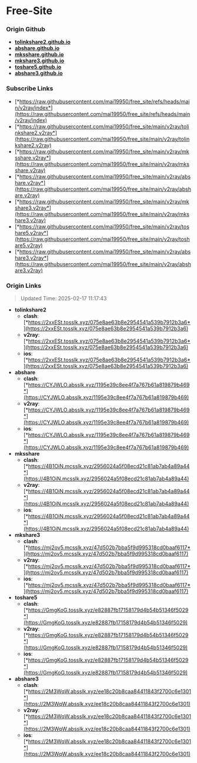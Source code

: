 # Free-Site

### Origin Github

- [**tolinkshare2.github.io**](https://github.com/tolinkshare2/tolinkshare2.github.io)
- [**abshare.github.io**](https://github.com/abshare/abshare.github.io)
- [**mksshare.github.io**](https://github.com/mksshare/mksshare.github.io)
- [**mkshare3.github.io**](https://github.com/mkshare3/mkshare3.github.io)
- [**toshare5.github.io**](https://github.com/toshare5/toshare5.github.io)
- [**abshare3.github.io**](https://github.com/abshare3/abshare3.github.io)

### Subscribe Links

- [*https://raw.githubusercontent.com/mai19950/free_site/refs/heads/main/v2ray/index*](https://raw.githubusercontent.com/mai19950/free_site/refs/heads/main/v2ray/index)
- [*https://raw.githubusercontent.com/mai19950/free_site/main/v2ray/tolinkshare2.v2ray*](https://raw.githubusercontent.com/mai19950/free_site/main/v2ray/tolinkshare2.v2ray)
- [*https://raw.githubusercontent.com/mai19950/free_site/main/v2ray/mksshare.v2ray*](https://raw.githubusercontent.com/mai19950/free_site/main/v2ray/mksshare.v2ray)
- [*https://raw.githubusercontent.com/mai19950/free_site/main/v2ray/abshare.v2ray*](https://raw.githubusercontent.com/mai19950/free_site/main/v2ray/abshare.v2ray)
- [*https://raw.githubusercontent.com/mai19950/free_site/main/v2ray/mkshare3.v2ray*](https://raw.githubusercontent.com/mai19950/free_site/main/v2ray/mkshare3.v2ray)
- [*https://raw.githubusercontent.com/mai19950/free_site/main/v2ray/toshare5.v2ray*](https://raw.githubusercontent.com/mai19950/free_site/main/v2ray/toshare5.v2ray)
- [*https://raw.githubusercontent.com/mai19950/free_site/main/v2ray/abshare3.v2ray*](https://raw.githubusercontent.com/mai19950/free_site/main/v2ray/abshare3.v2ray)

### Origin Links

> Updated Time: 2025-02-17 11:17:43

- **tolinkshare2**
  - **clash**: [*https://2xxESt.tosslk.xyz/075e8ae63b8e2954541a539b7912b3a6*](https://2xxESt.tosslk.xyz/075e8ae63b8e2954541a539b7912b3a6)
  - **v2ray**: [*https://2xxESt.tosslk.xyz/075e8ae63b8e2954541a539b7912b3a6*](https://2xxESt.tosslk.xyz/075e8ae63b8e2954541a539b7912b3a6)
  - **ios**: [*https://2xxESt.tosslk.xyz/075e8ae63b8e2954541a539b7912b3a6*](https://2xxESt.tosslk.xyz/075e8ae63b8e2954541a539b7912b3a6)
- **abshare**
  - **clash**: [*https://CYJWLO.absslk.xyz/1195e39c8ee4f7a767b61a819879b469*](https://CYJWLO.absslk.xyz/1195e39c8ee4f7a767b61a819879b469)
  - **v2ray**: [*https://CYJWLO.absslk.xyz/1195e39c8ee4f7a767b61a819879b469*](https://CYJWLO.absslk.xyz/1195e39c8ee4f7a767b61a819879b469)
  - **ios**: [*https://CYJWLO.absslk.xyz/1195e39c8ee4f7a767b61a819879b469*](https://CYJWLO.absslk.xyz/1195e39c8ee4f7a767b61a819879b469)
- **mksshare**
  - **clash**: [*https://4B1OiN.mcsslk.xyz/2956024a5f08ecd21c81ab7ab4a89a44*](https://4B1OiN.mcsslk.xyz/2956024a5f08ecd21c81ab7ab4a89a44)
  - **v2ray**: [*https://4B1OiN.mcsslk.xyz/2956024a5f08ecd21c81ab7ab4a89a44*](https://4B1OiN.mcsslk.xyz/2956024a5f08ecd21c81ab7ab4a89a44)
  - **ios**: [*https://4B1OiN.mcsslk.xyz/2956024a5f08ecd21c81ab7ab4a89a44*](https://4B1OiN.mcsslk.xyz/2956024a5f08ecd21c81ab7ab4a89a44)
- **mkshare3**
  - **clash**: [*https://mj2ov5.mcsslk.xyz/47d502b7bba5f9d995318cd0baaf6117*](https://mj2ov5.mcsslk.xyz/47d502b7bba5f9d995318cd0baaf6117)
  - **v2ray**: [*https://mj2ov5.mcsslk.xyz/47d502b7bba5f9d995318cd0baaf6117*](https://mj2ov5.mcsslk.xyz/47d502b7bba5f9d995318cd0baaf6117)
  - **ios**: [*https://mj2ov5.mcsslk.xyz/47d502b7bba5f9d995318cd0baaf6117*](https://mj2ov5.mcsslk.xyz/47d502b7bba5f9d995318cd0baaf6117)
- **toshare5**
  - **clash**: [*https://GmgKoG.tosslk.xyz/e82887fb17158179d4b54b51346f5029*](https://GmgKoG.tosslk.xyz/e82887fb17158179d4b54b51346f5029)
  - **v2ray**: [*https://GmgKoG.tosslk.xyz/e82887fb17158179d4b54b51346f5029*](https://GmgKoG.tosslk.xyz/e82887fb17158179d4b54b51346f5029)
  - **ios**: [*https://GmgKoG.tosslk.xyz/e82887fb17158179d4b54b51346f5029*](https://GmgKoG.tosslk.xyz/e82887fb17158179d4b54b51346f5029)
- **abshare3**
  - **clash**: [*https://2M3WqW.absslk.xyz/ee18c20b8caa84411843f2700c6e1301*](https://2M3WqW.absslk.xyz/ee18c20b8caa84411843f2700c6e1301)
  - **v2ray**: [*https://2M3WqW.absslk.xyz/ee18c20b8caa84411843f2700c6e1301*](https://2M3WqW.absslk.xyz/ee18c20b8caa84411843f2700c6e1301)
  - **ios**: [*https://2M3WqW.absslk.xyz/ee18c20b8caa84411843f2700c6e1301*](https://2M3WqW.absslk.xyz/ee18c20b8caa84411843f2700c6e1301)
